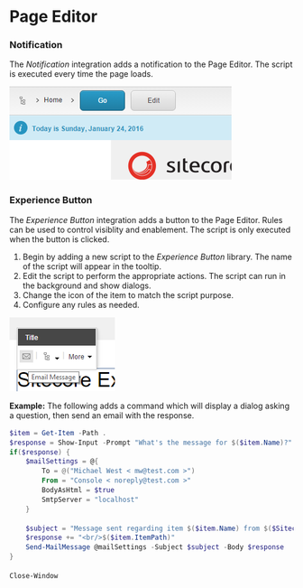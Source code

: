 # Page Editor

### Notification

The *Notification* integration adds a notification to the Page Editor. The script is executed every time the page loads.

![A Notification for the current date](images/screenshots/page-editor/notification-information.png)

### Experience Button

The *Experience Button* integration adds a button to the Page Editor. Rules can be used to control visiblity and enablement. The script is only executed when the button is clicked.

1. Begin by adding a new script to the *Experience Button* library. The name of the script will appear in the tooltip.
2. Edit the script to perform the appropriate actions. The script can run in the background and show dialogs.
3. Change the icon of the item to match the script purpose.
4. Configure any rules as needed.

![An Experience Button for sending emails](images/screenshots/page-editor/experience-button-with-tooltip.png)


**Example:** The following adds a command which will display a dialog asking a question, then send an email with the response.
```powershell
$item = Get-Item -Path .
$response = Show-Input -Prompt "What's the message for $($item.Name)?"
if($response) {
    $mailSettings = @{
        To = @("Michael West < mw@test.com >")
        From = "Console < noreply@test.com >"
        BodyAsHtml = $true
        SmtpServer = "localhost"
    }
    
    $subject = "Message sent regarding item $($item.Name) from $($SitecoreAuthority)"
    $response += "<br/>$($item.ItemPath)"
    Send-MailMessage @mailSettings -Subject $subject -Body $response
}

Close-Window
```

